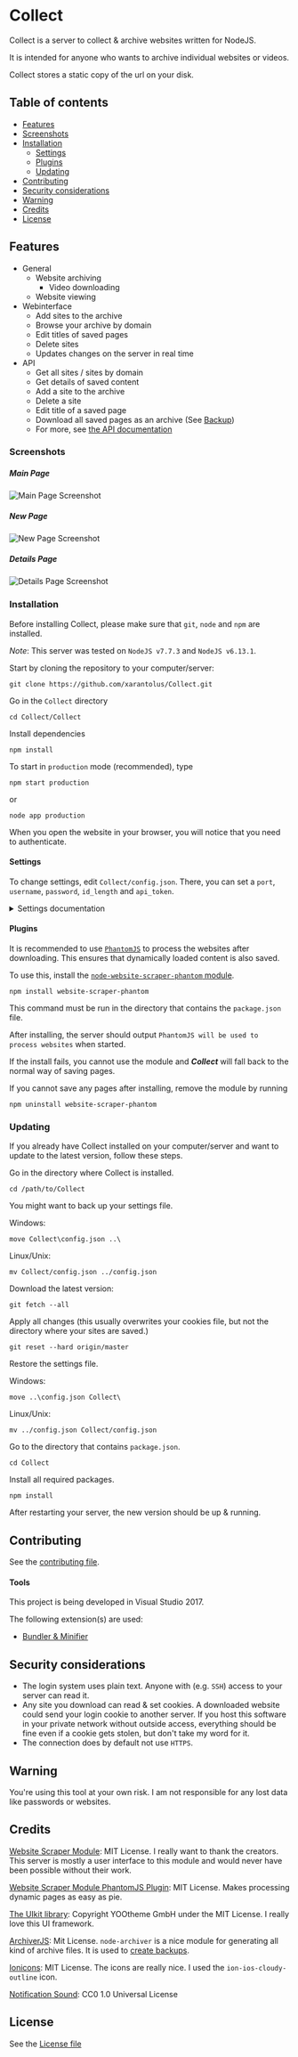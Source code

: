 # Collect
Collect is a server to collect & archive websites written for NodeJS.

It is intended for anyone who wants to archive individual websites or videos.

Collect stores a static copy of the url on your disk.

## Table of contents
  * [Features](#features)
  * [Screenshots](#screenshots)
  * [Installation](#installation)
      - [Settings](#settings)
      - [Plugins](#plugins)
    + [Updating](#updating)
  * [Contributing](#contributing)
  * [Security considerations](#security-considerations)
  * [Warning](#warning)
  * [Credits](#credits)
  * [License](#license)


## Features
   * General
      * Website archiving
	    * Video downloading
      * Website viewing
   * Webinterface
      * Add sites to the archive
      * Browse your archive by domain
      * Edit titles of saved pages
	  * Delete sites
	  * Updates changes on the server in real time
   * API
      * Get all sites / sites by domain
      * Get details of saved content
      * Add a site to the archive
	  * Delete a site
      * Edit title of a saved page
	  * Download all saved pages as an archive (See [Backup](API_doc.md#backup-get))
	  * For more, see [the API documentation](API_doc.md)


### Screenshots

##### Main Page
  ![Main Page Screenshot](.github/screenshot-main.png?raw=true)

##### New Page
  ![New Page Screenshot](.github/screenshot-new.png?raw=true)

##### Details Page
  ![Details Page Screenshot](.github/screenshot-details.png?raw=true)


### Installation
Before installing Collect, please make sure that `git`, `node` and `npm` are installed.

*Note*: This server was tested on `NodeJS v7.7.3` and `NodeJS v6.13.1`.

Start by cloning the repository to your computer/server:
```
git clone https://github.com/xarantolus/Collect.git
```

Go in the `Collect` directory
```
cd Collect/Collect
```

Install dependencies
```
npm install
```

To start in `production` mode (recommended), type
```
npm start production
```
or 
```
node app production
```

When you open the website in your browser, you will notice that you need to authenticate.

#### Settings
To change settings, edit `Collect/config.json`. There, you can set a `port`, `username`, `password`, `id_length` and `api_token`.

<details><summary>Settings documentation</summary>

###### Port
The port the server should listen on. If another program uses this port, the server will not be able to start.

###### Username
The username that should be used to log in.

###### Password
The password for this user. [Please don't use a password you use somewhere else.](#security-considerations)

###### ID length
The length of the ids the server should generate. If you save **a lot** of websites from the same domain (> ~1 million / 16<sup>length</sup>) you should change this number.

###### API token
If you like to play around with the API, you can set an API token. It is implemented so integrating apps like [Workflow](https://workflow.is) is easy.

If you don't want to use the API, it is recommended to set the token to a long random string.
</p></details>
 

#### Plugins
It is recommended to use [`PhantomJS`](http://phantomjs.org/) to process the websites after downloading.
This ensures that dynamically loaded content is also saved.


To use this, install the [`node-website-scraper-phantom` module](https://github.com/website-scraper/node-website-scraper-phantom).
```
npm install website-scraper-phantom
```

This command must be run in the directory that contains the `package.json` file.

After installing, the server should output `PhantomJS will be used to process websites` when started.

If the install fails, you cannot use the module and __*Collect*__ will fall back to the normal way of saving pages.

If you cannot save any pages after installing, remove the module by running 
```
npm uninstall website-scraper-phantom
```

### Updating
If you already have Collect installed on your computer/server and want to update to the latest version, follow these steps.

Go in the directory where Collect is installed.
```
cd /path/to/Collect
```

You might want to back up your settings file.

Windows:
```
move Collect\config.json ..\
```

Linux/Unix:
```
mv Collect/config.json ../config.json
```

Download the latest version:
```
git fetch --all
```

Apply all changes (this usually overwrites your cookies file, but not the directory where your sites are saved.)
```
git reset --hard origin/master
```

Restore the settings file.

Windows:
```
move ..\config.json Collect\
```

Linux/Unix:
```
mv ../config.json Collect/config.json
```

Go to the directory that contains `package.json`.
```
cd Collect
```

Install all required packages.
```
npm install
```

After restarting your server, the new version should be up & running.

## Contributing
See the [contributing file](.github/CONTRIBUTING.md).

#### Tools
This project is being developed in Visual Studio 2017.

The following extension(s) are used:
* [Bundler & Minifier](https://marketplace.visualstudio.com/items?itemName=MadsKristensen.BundlerMinifier)

## Security considerations
   * The login system uses plain text. Anyone with (e.g. `SSH`) access to your server can read it.
   * Any site you download can read & set cookies. A downloaded website could send your login cookie to another server. If you host this software in your private network without outside access, everything should be fine even if a cookie gets stolen, but don't take my word for it.
   * The connection does by default not use `HTTPS`.


## Warning
You're using this tool at your own risk. I am not responsible for any lost data like passwords or websites.

## Credits
   [Website Scraper Module](https://github.com/website-scraper/node-website-scraper): MIT License. I really want to thank the creators. This server is mostly a user interface to this module and would never have been possible without their work.
   
   [Website Scraper Module PhantomJS Plugin](https://github.com/website-scraper/node-website-scraper-phantom): MIT License. Makes processing dynamic pages as easy as pie.

   [The UIkit library](https://github.com/uikit/uikit): Copyright YOOtheme GmbH under the MIT License. I really love this UI framework.

   [ArchiverJS](https://github.com/archiverjs/node-archiver): Mit License. `node-archiver` is a nice module for generating all kind of archive files. It is used to [create backups](API_doc.md#backup-get).

   [Ionicons](https://github.com/ionic-team/ionicons): MIT License. The icons are really nice. I used the `ion-ios-cloudy-outline` icon.

   [Notification Sound](https://freesound.org/people/philitup321/sounds/204369/): CC0 1.0 Universal License

   
## License
See the [License file](LICENSE)
